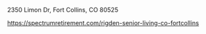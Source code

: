 2350 Limon Dr, Fort Collins, CO 80525

https://spectrumretirement.com/rigden-senior-living-co-fortcollins
